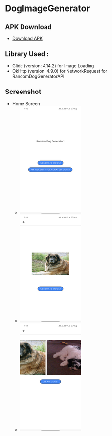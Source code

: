 # DogImageGenerator

## APK Download 
- [Download APK](apk/app-debug.apk)
## Library Used :  
- Glide (version: 4.14.2) for Image Loading
- OkHttp (version: 4.9.0) for NetworkRequest for RandomDogGeneratorAPI

## Screenshot

- Home Screen
  - <img src="./screenshots/home_screen.png" alt="Home Screen" width="200" height="350">
  - <img src="./screenshots/generate_dog.png" alt="Generate Dog Screen" width="200" height="350">
  - <img src="./screenshots/gallery_screen.png" alt="Gallery Screen" width="200" height="350">